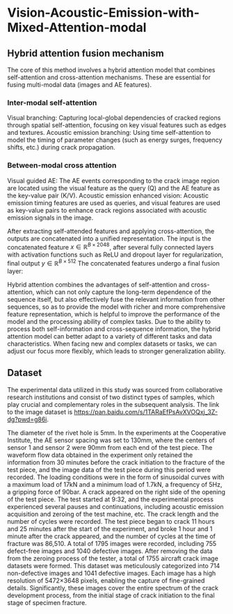 # Vision-Acoustic-Emission-with-Mixed-Attention-modal
## Hybrid attention fusion mechanism
The core of this method involves a hybrid attention model that combines self-attention and cross-attention mechanisms. These are essential for fusing multi-modal data (images and AE features).

### Inter-modal self-attention
Visual branching: Capturing local-global dependencies of cracked regions through spatial self-attention, focusing on key visual features such as edges and textures.
Acoustic emission branching: Using time self-attention to model the timing of parameter changes (such as energy surges, frequency shifts, etc.) during crack propagation.

### Between-modal cross attention
Visual guided AE: The AE events corresponding to the crack image region are located using the visual feature as the query (Q) and the AE feature as the key-value pair (K/V).
Acoustic emission enhanced vision: Acoustic emission timing features are used as queries, and visual features are used as key-value pairs to enhance crack regions associated with acoustic emission signals in the image.

After extracting self-attended features and applying cross-attention, the outputs are concatenated into a unified representation. The input is the concatenated feature $x\in \mathbb{R}^{B\times2048}$, after several fully connected layers with activation functions such as ReLU and dropout layer for regularization, final output $y \in \mathbb{R}^{B\times512}$ The concatenated features undergo a final fusion layer:

Hybrid attention combines the advantages of self-attention and cross-attention, which can not only capture the long-term dependence of the sequence itself, but also effectively fuse the relevant information from other sequences, so as to provide the model with richer and more comprehensive feature representation, which is helpful to improve the performance of the model and the processing ability of complex tasks. Due to the ability to process both self-information and cross-sequence information, the hybrid attention model can better adapt to a variety of different tasks and data characteristics. When facing new and complex datasets or tasks, we can adjust our focus more flexibly, which leads to stronger generalization ability.

## Dataset
The experimental data utilized in this study was sourced from collaborative research institutions and consist of two distinct types of samples, which play crucial and complementary roles in the subsequent analysis. The link to the image dataset is https://pan.baidu.com/s/1TARaEfPsAvXVOQxj_3Z-dg?pwd=g86i.

The diameter of the rivet hole is 5mm. In the experiments at the Cooperative Institute, the AE sensor spacing was set to 130mm, where the centers of sensor 1 and sensor 2 were 90mm from each end of the test piece. The waveform flow data obtained in the experiment only retained the information from 30 minutes before the crack initiation to the fracture of the test piece, and the image data of the test piece during this period were recorded. The loading conditions were in the form of sinusoidal curves with a maximum load of 17kN and a minimum load of 1.7kN, a frequency of 5Hz, a gripping force of 90bar. A crack appeared on the right side of the opening of the test piece. The test started at 9:32, and the experimental process experienced several pauses and continuations, including acoustic emission acquisition and zeroing of the test machine, etc. The crack length and the number of cycles were recorded. The test piece began to crack 11 hours and 25 minutes after the start of the experiment, and broke 1 hour and 1 minute after the crack appeared, and the number of cycles at the time of fracture was 86,510. A total of 1795 images were recorded, including 755 defect-free images and 1040 defective images. After removing the data from the zeroing process of the tester, a total of 1755 aircraft crack image datasets were formed. This dataset was meticulously categorized into 714 non-defective images and 1041 defective images. Each image has a high resolution of 5472×3648 pixels, enabling the capture of fine-grained details. Significantly, these images cover the entire spectrum of the crack development process, from the initial stage of crack initiation to the final stage of specimen fracture.
